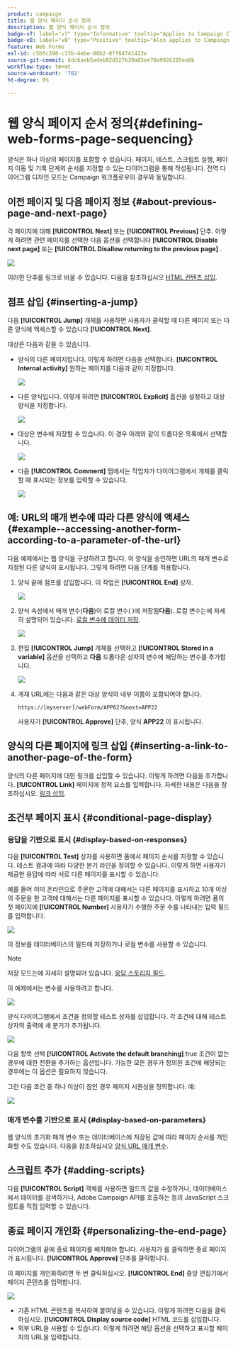 ```yaml
---
product: campaign
title: 웹 양식 페이지 순서 정의
description: 웹 양식 페이지 순서 정의
badge-v7: label="v7" type="Informative" tooltip="Applies to Campaign Classic v7"
badge-v8: label="v8" type="Positive" tooltip="Also applies to Campaign v8"
feature: Web Forms
exl-id: c5b5c398-c13b-4ebe-88b2-8ff84741422e
source-git-commit: 6dc6aeb5adeb82d527b39a05ee70a9926205ea0b
workflow-type: tm+mt
source-wordcount: '702'
ht-degree: 0%

---
```


# 웹 양식 페이지 순서 정의{#defining-web-forms-page-sequencing}



양식은 하나 이상의 페이지를 포함할 수 있습니다. 페이지, 테스트, 스크립트 실행, 페이지 이동 및 기록 단계의 순서를 지정할 수 있는 다이어그램을 통해 작성됩니다. 전역 다이어그램 디자인 모드는 Campaign 워크플로우의 경우와 동일합니다.

## 이전 페이지 및 다음 페이지 정보 {#about-previous-page-and-next-page}

각 페이지에 대해 **[!UICONTROL Next]** 또는 **[!UICONTROL Previous]** 단추. 이렇게 하려면 관련 페이지를 선택한 다음 옵션을 선택합니다 **[!UICONTROL Disable next page]** 또는 **[!UICONTROL Disallow returning to the previous page]** .

![](assets/s_ncs_admin_survey_no_next_page.png)

이러한 단추를 링크로 바꿀 수 있습니다. 다음을 참조하십시오 [HTML 컨텐츠 삽입](static-elements-in-a-web-form.md#inserting-html-content).

## 점프 삽입 {#inserting-a-jump}

다음 **[!UICONTROL Jump]** 개체를 사용하면 사용자가 클릭할 때 다른 페이지 또는 다른 양식에 액세스할 수 있습니다 **[!UICONTROL Next]**.

대상은 다음과 같을 수 있습니다.

* 양식의 다른 페이지입니다. 이렇게 하려면 다음을 선택합니다. **[!UICONTROL Internal activity]** 원하는 페이지를 다음과 같이 지정합니다.

   ![](assets/s_ncs_admin_jump_param1.png)

* 다른 양식입니다. 이렇게 하려면 **[!UICONTROL Explicit]** 옵션을 설정하고 대상 양식을 지정합니다.

   ![](assets/s_ncs_admin_jump_param2.png)

* 대상은 변수에 저장할 수 있습니다. 이 경우 아래와 같이 드롭다운 목록에서 선택합니다.

   ![](assets/s_ncs_admin_jump_param3.png)

* 다음 **[!UICONTROL Comment]** 탭에서는 작업자가 다이어그램에서 개체를 클릭할 때 표시되는 정보를 입력할 수 있습니다.

   ![](assets/s_ncs_admin_survey_jump_comment.png)

## 예: URL의 매개 변수에 따라 다른 양식에 액세스 {#example--accessing-another-form-according-to-a-parameter-of-the-url}

다음 예제에서는 웹 양식을 구성하려고 합니다. 이 양식을 승인하면 URL의 매개 변수로 지정된 다른 양식이 표시됩니다. 그렇게 하려면 다음 단계를 적용합니다.

1. 양식 끝에 점프를 삽입합니다. 이 작업은 **[!UICONTROL End]** 상자.

   ![](assets/s_ncs_admin_survey_jump_sample1.png)

1. 양식 속성에서 매개 변수(**다음**)이 로컬 변수( )에 저장됨&#x200B;**다음**). 로컬 변수는에 자세히 설명되어 있습니다. [로컬 변수에 데이터 저장](web-forms-answers.md#storing-data-in-a-local-variable).

   ![](assets/s_ncs_admin_survey_jump_sample2.png)

1. 편집 **[!UICONTROL Jump]** 개체를 선택하고 **[!UICONTROL Stored in a variable]** 옵션을 선택하고 **다음** 드롭다운 상자의 변수에 해당하는 변수를 추가합니다.

   ![](assets/s_ncs_admin_survey_jump_sample3.png)

1. 게재 URL에는 다음과 같은 대상 양식의 내부 이름이 포함되어야 합니다.

   ```
   https://[myserver]/webForm/APP62?&next=APP22
   ```

   사용자가 **[!UICONTROL Approve]** 단추, 양식 **APP22** 이 표시됩니다.

## 양식의 다른 페이지에 링크 삽입 {#inserting-a-link-to-another-page-of-the-form}

양식의 다른 페이지에 대한 링크를 삽입할 수 있습니다. 이렇게 하려면 다음을 추가합니다. **[!UICONTROL Link]** 페이지에 정적 요소를 입력합니다. 자세한 내용은 다음을 참조하십시오. [링크 삽입](static-elements-in-a-web-form.md#inserting-a-link).

## 조건부 페이지 표시 {#conditional-page-display}

### 응답을 기반으로 표시 {#display-based-on-responses}

다음 **[!UICONTROL Test]** 상자를 사용하면 폼에서 페이지 순서를 지정할 수 있습니다. 테스트 결과에 따라 다양한 분기 라인을 정의할 수 있습니다. 이렇게 하면 사용자가 제공한 응답에 따라 서로 다른 페이지를 표시할 수 있습니다.

예를 들어 이미 온라인으로 주문한 고객에 대해서는 다른 페이지를 표시하고 10개 이상의 주문을 한 고객에 대해서는 다른 페이지를 표시할 수 있습니다. 이렇게 하려면 폼의 첫 페이지에 **[!UICONTROL Number]** 사용자가 수행한 주문 수를 나타내는 입력 필드를 입력합니다.

![](assets/s_ncs_admin_survey_test_ex0.png)

이 정보를 데이터베이스의 필드에 저장하거나 로컬 변수를 사용할 수 있습니다.

>[!NOTE]
>
>저장 모드는에 자세히 설명되어 있습니다. [응답 스토리지 필드](web-forms-answers.md#response-storage-fields).

이 예제에서는 변수를 사용하려고 합니다.

![](assets/s_ncs_admin_survey_test_ex1.png)

양식 다이어그램에서 조건을 정의할 테스트 상자를 삽입합니다. 각 조건에 대해 테스트 상자의 출력에 새 분기가 추가됩니다.

![](assets/s_ncs_admin_survey_test_ex2.png)

다음 항목 선택 **[!UICONTROL Activate the default branching]** true 조건이 없는 경우에 대한 전환을 추가하는 옵션입니다. 가능한 모든 경우가 정의된 조건에 해당되는 경우에는 이 옵션은 필요하지 않습니다.

그런 다음 조건 중 하나 이상이 참인 경우 페이지 시퀀싱을 정의합니다. 예:

![](assets/s_ncs_admin_survey_test_ex3.png)

### 매개 변수를 기반으로 표시 {#display-based-on-parameters}

웹 양식의 초기화 매개 변수 또는 데이터베이스에 저장된 값에 따라 페이지 순서를 개인화할 수도 있습니다. 다음을 참조하십시오 [양식 URL 매개 변수](defining-web-forms-properties.md#form-url-parameters).

## 스크립트 추가 {#adding-scripts}

다음 **[!UICONTROL Script]** 객체를 사용하면 필드의 값을 수정하거나, 데이터베이스에서 데이터를 검색하거나, Adobe Campaign API를 호출하는 등의 JavaScript 스크립트를 직접 입력할 수 있습니다.

## 종료 페이지 개인화 {#personalizing-the-end-page}

다이어그램의 끝에 종료 페이지를 배치해야 합니다. 사용자가 를 클릭하면 종료 페이지가 표시됩니다. **[!UICONTROL Approve]** 단추를 클릭합니다.

이 페이지를 개인화하려면 두 번 클릭하십시오. **[!UICONTROL End]** 중앙 편집기에서 페이지 콘텐츠를 입력합니다.

![](assets/s_ncs_admin_survey_end_page_edit.png)

* 기존 HTML 콘텐츠를 복사하여 붙여넣을 수 있습니다. 이렇게 하려면 다음을 클릭하십시오. **[!UICONTROL Display source code]** HTML 코드를 삽입합니다.
* 외부 URL을 사용할 수 있습니다. 이렇게 하려면 해당 옵션을 선택하고 표시할 페이지의 URL을 입력합니다.
